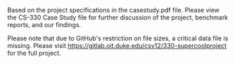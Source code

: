 Based on the project specifications in the casestudy.pdf file. Please view the CS-330 Case Study file for further discussion of the project, benchmark reports, and our findings. 

Please note that due to GitHub's restriction on file sizes, a critical data file is missing. Please visit https://gitlab.oit.duke.edu/csv12/330-supercoolproject for the full project.
